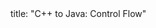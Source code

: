 <frontmatter>
title: "C++ to Java: Control Flow"
</frontmatter>

<include src="navbar.md" boilerplate />

<include src="container-inPage-asFlat.md" boilerplate />